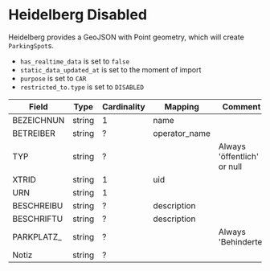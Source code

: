 # Heidelberg Disabled

Heidelberg provides a GeoJSON with Point geometry, which will create `ParkingSpot`s.

* `has_realtime_data` is set to `false`
* `static_data_updated_at` is set to the moment of import
* `purpose` is set to `CAR`
* `restricted_to.type` is set to `DISABLED`

| Field      | Type   | Cardinality | Mapping       | Comment                     |
|------------|--------|-------------|---------------|-----------------------------|
| BEZEICHNUN | string | 1           | name          |                             |
| BETREIBER  | string | ?           | operator_name |                             |
| TYP        | string | ?           |               | Always 'öffentlich' or null |
| XTRID      | string | 1           | uid           |                             |
| URN        | string | 1           |               |                             |
| BESCHREIBU | string | ?           | description   |                             |
| BESCHRIFTU | string | ?           | description   |                             |
| PARKPLATZ_ | string | ?           |               | Always 'Behinderte'         |
| Notiz      | string | ?           |               |                             |
